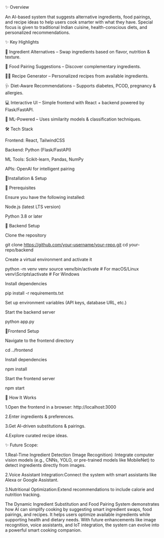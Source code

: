 ✨ Overview

An AI-based system that suggests alternative ingredients, food pairings, and recipe ideas to help users cook smarter with what they have. Special focus is given to traditional Indian cuisine, health-conscious diets, and personalized recommendations.

✨ Key Highlights

🔄 Ingredient Alternatives – Swap ingredients based on flavor, nutrition & texture.

🍲 Food Pairing Suggestions – Discover complementary ingredients.

👩‍🍳 Recipe Generator – Personalized recipes from available ingredients.

🩺 Diet-Aware Recommendations – Supports diabetes, PCOD, pregnancy & allergies.

💻 Interactive UI – Simple frontend with React + backend powered by Flask/FastAPI.

🤖 ML-Powered – Uses similarity models & classification techniques.



🛠️ Tech Stack

Frontend: React, TailwindCSS

Backend: Python (Flask/FastAPI)

ML Tools: Scikit-learn, Pandas, NumPy

APIs: OpenAI for intelligent pairing


📌Installation & Setup

🔹 Prerequisites

Ensure you have the following installed:

Node.js (latest LTS version)

Python 3.8 or later


🔹 Backend Setup

 Clone the repository
 
git clone https://github.com/your-username/your-repo.git
cd your-repo/backend

 Create a virtual environment and activate it
 
python -m venv venv
source venv/bin/activate   # For macOS/Linux
venv\Scripts\activate      # For Windows

 Install dependencies
 
 pip install -r requirements.txt

 Set up environment variables (API keys, database URL, etc.)

 Start the backend server
 
 python app.py



🔹Frontend Setup

Navigate to the frontend directory

cd ../frontend

Install dependencies

npm install

Start the frontend server

npm start


🚀 How It Works

1.Open the frontend in a browser: http://localhost:3000

2.Enter ingredients & preferences.

3.Get AI-driven substitutions & pairings.

4.Explore curated recipe ideas.


✨ Future Scope:

1.Real-Time Ingredient Detection (Image Recognition) :Integrate computer vision models (e.g., CNNs, YOLO, or pre-trained models like MobileNet) to detect ingredients directly from images.

2.Voice Assistant Integration:Connect the system with smart assistants like Alexa or Google Assistant.

3.Nutritional Optimization:Extend recommendations to include calorie and nutrition tracking.



The Dynamic Ingredient Substitution and Food Pairing System demonstrates how AI can simplify cooking by suggesting smart ingredient swaps, food pairings, and recipes. It helps users optimize available ingredients while supporting health and dietary needs. With future enhancements like image recognition, voice assistants, and IoT integration, the system can evolve into a powerful smart cooking companion.





